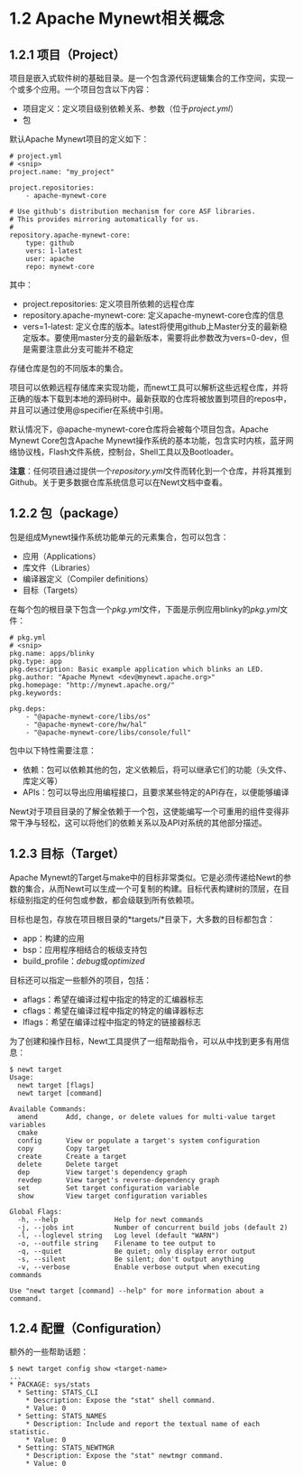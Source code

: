 # 1.2 Apache Mynewt相关概念

## 1.2.1 项目（Project）

项目是嵌入式软件树的基础目录。是一个包含源代码逻辑集合的工作空间，实现一个或多个应用。一个项目包含以下内容：

- 项目定义：定义项目级别依赖关系、参数（位于*project.yml*）
- 包

默认Apache Mynewt项目的定义如下：

```
# project.yml
# <snip>
project.name: "my_project"

project.repositories:
    - apache-mynewt-core

# Use github's distribution mechanism for core ASF libraries.
# This provides mirroring automatically for us.
#
repository.apache-mynewt-core:
    type: github
    vers: 1-latest
    user: apache
    repo: mynewt-core
```

其中：

- project.repositories: 定义项目所依赖的远程仓库
- repository.apache-mynewt-core: 定义apache-mynewt-core仓库的信息
- vers=1-latest: 定义仓库的版本。latest将使用github上Master分支的最新稳定版本。要使用master分支的最新版本，需要将此参数改为vers=0-dev，但是需要注意此分支可能并不稳定

存储仓库是包的不同版本的集合。

项目可以依赖远程存储库来实现功能，而newt工具可以解析这些远程仓库，并将正确的版本下载到本地的源码树中。最新获取的仓库将被放置到项目的repos中，并且可以通过使用@specifier在系统中引用。

默认情况下，@apache-mynewt-core仓库将会被每个项目包含。Apache Mynewt Core包含Apache Mynewt操作系统的基本功能，包含实时内核，蓝牙网络协议栈，Flash文件系统，控制台，Shell工具以及Bootloader。

**注意**：任何项目通过提供一个*repository.yml*文件而转化到一个仓库，并将其推到Github。关于更多数据仓库系统信息可以在Newt文档中查看。

## 1.2.2 包（package）

包是组成Mynewt操作系统功能单元的元素集合，包可以包含：

- 应用（Applications）
- 库文件（Libraries）
- 编译器定义（Compiler definitions）
- 目标（Targets）

在每个包的根目录下包含一个*pkg.yml*文件，下面是示例应用blinky的*pkg.yml*文件：

```
# pkg.yml
# <snip>
pkg.name: apps/blinky
pkg.type: app
pkg.description: Basic example application which blinks an LED.
pkg.author: "Apache Mynewt <dev@mynewt.apache.org>"
pkg.homepage: "http://mynewt.apache.org/"
pkg.keywords:

pkg.deps:
    - "@apache-mynewt-core/libs/os"
    - "@apache-mynewt-core/hw/hal"
    - "@apache-mynewt-core/libs/console/full"
```

包中以下特性需要注意：

- 依赖：包可以依赖其他的包，定义依赖后，将可以继承它们的功能（头文件、库定义等）
- APIs：包可以导出应用编程接口，且要求某些特定的API存在，以便能够编译

Newt对于项目目录的了解全依赖于一个包，这使能编写一个可重用的组件变得非常干净与轻松，这可以将他们的依赖关系以及API对系统的其他部分描述。

## 1.2.3 目标（Target）

Apache Mynewt的Target与make中的目标非常类似。它是必须传递给Newt的参数的集合，从而Newt可以生成一个可复制的构建。目标代表构建树的顶层，在目标级别指定的任何包或参数，都会级联到所有依赖项。

目标也是包，存放在项目根目录的*targets/*目录下，大多数的目标都包含：

- app：构建的应用
- bsp：应用程序相结合的板级支持包
- build_profile：*debug*或*optimized*

目标还可以指定一些额外的项目，包括：

- aflags：希望在编译过程中指定的特定的汇编器标志
- cflags：希望在编译过程中指定的特定的编译器标志
- lflags：希望在编译过程中指定的特定的链接器标志

为了创建和操作目标，Newt工具提供了一组帮助指令，可以从中找到更多有用信息：

```
$ newt target
Usage:
  newt target [flags]
  newt target [command]

Available Commands:
  amend       Add, change, or delete values for multi-value target variables
  cmake
  config      View or populate a target's system configuration
  copy        Copy target
  create      Create a target
  delete      Delete target
  dep         View target's dependency graph
  revdep      View target's reverse-dependency graph
  set         Set target configuration variable
  show        View target configuration variables

Global Flags:
  -h, --help              Help for newt commands
  -j, --jobs int          Number of concurrent build jobs (default 2)
  -l, --loglevel string   Log level (default "WARN")
  -o, --outfile string    Filename to tee output to
  -q, --quiet             Be quiet; only display error output
  -s, --silent            Be silent; don't output anything
  -v, --verbose           Enable verbose output when executing commands

Use "newt target [command] --help" for more information about a command.
```

## 1.2.4 配置（Configuration）

额外的一些帮助话题：

```
$ newt target config show <target-name>
...
* PACKAGE: sys/stats
  * Setting: STATS_CLI
    * Description: Expose the "stat" shell command.
    * Value: 0
  * Setting: STATS_NAMES
    * Description: Include and report the textual name of each statistic.
    * Value: 0
  * Setting: STATS_NEWTMGR
    * Description: Expose the "stat" newtmgr command.
    * Value: 0
```

